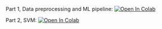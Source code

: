 Part 1, Data preprocessing and ML pipeline:
[![Open In Colab](https://colab.research.google.com/assets/colab-badge.svg)](https://colab.research.google.com/github/girafe-ai/ml-mipt/blob/harbour_masters_ml_s21/homeworks/Lab1_ML_pipeline_and_SVM/Lab1_part1_ml_pipeline.ipynb)

Part 2, SVM:
[![Open In Colab](https://colab.research.google.com/assets/colab-badge.svg)](https://colab.research.google.com/github/girafe-ai/ml-mipt/blob/harbour_masters_ml_s21/homeworks/Lab1_ML_pipeline_and_SVM/Lab1_part2_SVM.ipynb)
